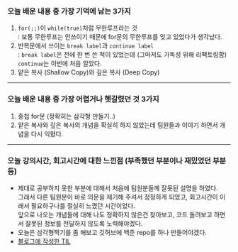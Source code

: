### 오늘 배운 내용 중 가장 기억에 남는 3가지

1. `for(;;)`이 `while(true)`처럼 무한루프라는 것 <br>
: 보통 무한루프는 안쓰이기 때문에 for문의 무한루프를 잊고 있었다가 생각났다.
2. 반복문에서 쓰이는 `break label`과 `continue label` <br>
: `break label`은 전에 한 번 쓴 적이 있었는데 (그마저도 가독성 위해 리팩토링함) `continue`는 이번에 처음 알았다.
3. 얕은 복사 (Shallow Copy)와 깊은 복사 (Deep Copy)

***

### 오늘 배운 내용 중 가장 어렵거나 헷갈렸던 것 3가지

1. 중첩 for문 (정확히는 삼각형 만들기..)
2. 얕은 복사와 깊은 복사의 개념을 확실히 하지 않았는데 팀원들과 이야기 하면서 개념을 다시 익혔다.

***
   
### 오늘 강의시간, 회고시간에 대한 느낀점 (부족했던 부분이나 재밌었던 부분 등)

- 제대로 공부하지 못한 부분에 대해서 처음에 팀원분들께 잘못된 설명을 하였다. <br>
  그래서 다른 팀원분이 바로 의문을 제기해 주셔서 정정하게 되었고, 회고시간이 이래서 필요하구나를 절실히 느꼈던 시간이었다. <br>
  앞으로 나오는 개념들에 대해 나도 정확하지 않은건 찾아보고, 코드 돌려보고 하면서 잘못된 정보를 전달하지 않도록 노력해야겠다.
- 오늘은 삼각형찍기를 좀 해보고 깃허브에 백준 repo를 하나 만들어야겠다.
- [블로그에 작성한 TIL](https://velog.io/@daheenamic/멋쟁이사자처럼-TIL-Java-반복문-배열)

